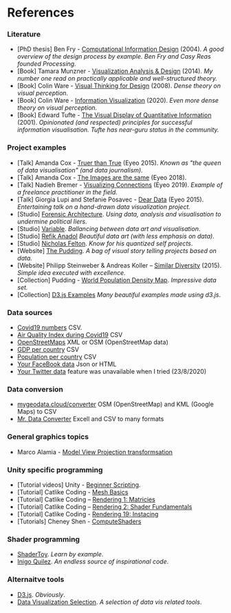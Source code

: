# References


### Literature
- [PhD thesis] Ben Fry - [Computational Information Design](https://benfry.com/phd/) (2004). *A good overview of the design process by example. Ben Fry and Casy Reas founded Processing.*
- [Book] Tamara Munzner - [Visualization Analysis & Design](https://amazon.com/dp/1466508914) (2014). *My number one read on practically applicable and well-structured theory.*
- [Book] Colin Ware - [Visual Thinking for Design](https://amazon.com/dp/0123708966) (2008). *Dense theory on visual perception.*
- [Book] Colin Ware - [Information Visualization](https://amazon.com/dp/0128128755) (2020). *Even more dense theory on visual perception.*
- [Book] Edward Tufte - [The Visual Display of Quantitative Information](https://amazon.com/dp/0961392142) (2001). *Opinionated (and respected) principles for successful information visualisation. Tufte has near-guru status in the community.*


### Project examples
- [Talk] Amanda Cox - [Truer than True](https://vimeo.com/133608685) (Eyeo 2015). *Known as "the queen of data visualisation" (and data journalism).*
- [Talk] Amanda Cox - [The Images are the same](https://vimeo.com/287093172) (Eyeo 2018). 
- [Talk] Nadieh Bremer - [Visualizing Connections](https://vimeo.com/354276689) (Eyeo 2019). *Example of a freelance practitioner in the field.* 
- [Talk] Giorgia Lupi and Stefanie Posavec - [Dear Data](https://vimeo.com/133608605) (Eyeo 2015). *Entertaining talk on a hand-drawn data visualization project.*
- [Studio] [Forensic Architecture](https://forensic-architecture.org/´). *Using data, analysis and visualisation to undermine political liers.*
- [Studio] [Variable](https://variable.io/). *Ballancing between data art and visualisation*.
- [Studio] [Refik Anadol](https://refikanadol.com/) *Beautiful data art (with less emphasis on data)*.
- [Studio] [Nicholas Felton](http://feltron.com/). *Know for his quantized self projects*.
- [Website] [The Pudding](https://pudding.cool/). *A bag of visual story telling projects based on data.*
- [Website] Philipp Steinweber & Andreas Koller – [Similar Diversity](http://similardiversity.net) (2015). *Simple idea executed with excellence.*
- [Collection] Pudding - [World Population Density Map](https://pudding.cool/2018/10/city_3d/). *Impressive data set.*
- [Collection] [D3.js Examples](https://observablehq.com/@d3/gallery) *Many beautiful examples made using d3.js*. 


### Data sources
- [Covid19 numbers](https://github.com/owid/covid-19-data/tree/master/public/data) CSV.
- [Air Quality Index during Covid19](https://aqicn.org/data-platform/covid19/) CSV
- [OpenStreetMaps](https://www.openstreetmap.org) XML or OSM (OpenStreetMap data)
- [GDP per country](https://data.worldbank.org/indicator/NY.GDP.MKTP.CD) CSV
- [Population per country](https://data.worldbank.org/indicator/SP.POP.TOTL) CSV
- [Your FaceBook data](https://www.facebook.com/help/212802592074644) Json or HTML
- [Your Twitter data](https://help.twitter.com/en/managing-your-account/how-to-download-your-twitter-archive) feature was unavailable when I tried (23/8/2020)


### Data conversion
- [mygeodata.cloud/converter](https://mygeodata.cloud/converter/) OSM (OpenStreetMap) and KML (Google Maps) to CSV
- [Mr. Data Converter](https://shancarter.github.io/mr-data-converter/) Excell and CSV to many formats


### General graphics topics
- Marco Alamia - [Model View Projection transformsation](http://www.codinglabs.net/article_world_view_projection_matrix.aspx)


### Unity specific programming
- [Tutorial videos] Unity - [Beginner Scripting](https://learn.unity.com/project/beginner-gameplay-scripting).
- [Tutorial] Catlike Coding - [Mesh Basics](https://catlikecoding.com/unity/tutorials/mesh-basics/)
- [Tutorial] Catlike Coding – [Rendering 1: Matricies](https://catlikecoding.com/unity/tutorials/rendering/part-1/)
- [Tutorial] Catlike Coding – [Rendering 2: Shader Fundamentals](https://catlikecoding.com/unity/tutorials/rendering/part-2/) 
- [Tutorial] Catlike Coding - [Rendering 19: Instacing](https://catlikecoding.com/unity/tutorials/rendering/part-19/) 
- [Tutorials] Cheney Shen - [ComputeShaders](https://cheneyshen.com/category/all/gpu/compute-shader/)

### Shader programming
- [ShaderToy](https://www.shadertoy.com). *Learn by example*.
- [Inigo Quilez](https://iquilezles.org). *An endless source of inspirational code*.


### Alternaitve tools
- [D3.js](http://d3.js). *Obviously*.
- [Data Visualization Selection](http://selection.datavisualization.ch). *A selection of data vis related tools*.